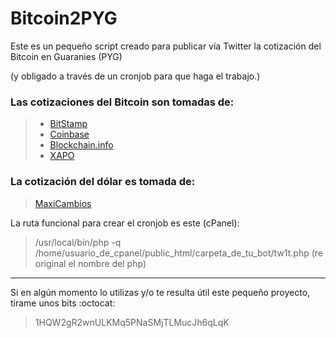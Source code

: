 Bitcoin2PYG
===================
Este es un pequeño script creado para publicar vía Twitter la cotización del Bitcoin en Guaranies (PYG)

(y obligado a través de un cronjob para que haga el trabajo.)

### Las cotizaciones del Bitcoin son tomadas de:
> - [BitStamp](www.bitstamp.net)
> - [Coinbase](www.coinbase.com)
> - [Blockchain.info](www.blockchain.info)
> - [XAPO](www.xapo.com)

### La cotización del dólar es tomada de:
> [MaxiCambios](www.maxicambios.com.py)

La ruta funcional para crear el cronjob es este (cPanel):
> /usr/local/bin/php -q /home/usuario_de_cpanel/public_html/carpeta_de_tu_bot/tw1t.php
> (re original el nombre del php)

----------
Si en algún momento lo utilizas y/o te resulta útil este pequeño proyecto, tirame unos bits :octocat:
> 1HQW2gR2wnULKMq5PNaSMjTLMucJh6qLqK
